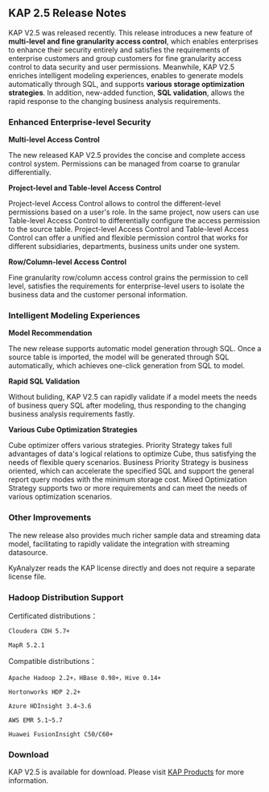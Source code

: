 ## KAP 2.5 Release Notes

KAP V2.5 was released recently. This release introduces a new feature of **multi-level and fine granularity access control**, which enables enterprises to enhance their security entirely and satisfies the requirements of enterprise customers and group customers for fine granularity access control to data security and user permissions. Meanwhile, KAP V2.5 enriches intelligent modeling experiences, enables to generate models automatically through SQL, and supports **various storage optimization strategies**. In addition, new-added function, **SQL validation**, allows the rapid response to the changing business analysis requirements.

### Enhanced Enterprise-level Security

**Multi-level Access Control**

The new released KAP V2.5 provides the concise and complete access control system. Permissions can be managed from coarse to granular differentially. 

**Project-level and Table-level Access Control**

Project-level Access Control allows to control the different-level permissions based on a user's role. In the same project, now users can use Table-level Access Control to differentially configure the access permission to the source table. Project-level Access Control and Table-level Access Control can offer a unified and flexible permission control that works for different subsidiaries, departments, business units under one system. 

**Row/Column-level Access Control**

Fine granularity row/column access control grains the permission to cell level, satisfies the requirements for enterprise-level users to isolate the business data and the customer personal information.

### Intelligent Modeling Experiences 

**Model Recommendation**

The new release supports automatic model generation through SQL. Once a source table is imported, the model will be generated through SQL automatically, which achieves one-click generation from SQL to model. 

**Rapid SQL Validation**

Without buliding, KAP V2.5 can rapidly validate if a model meets the needs of business query SQL after modeling, thus responding to the changing business analysis requirements fastly. 

**Various Cube Optimization Strategies**

Cube optimizer offers various strategies. Priority Strategy takes full advantages of data's logical relations to optimize Cube, thus satisfying the needs of flexible query scenarios. Business Priority Strategy is business oriented, which can accelerate the specified SQL and support the general report query modes with the minimum storage cost. Mixed Optimization Strategy supports two or more requirements and can meet the needs of various optimization scenarios. 

### Other Improvements

The new release also provides much richer sample data and streaming data model, facilitating to rapidly validate the integration with streaming datasource. 

KyAnalyzer reads the KAP license directly and does not require a separate license file.

### Hadoop Distribution Support

  Certificated distributions：

  	Cloudera CDH 5.7+
  	
  	MapR 5.2.1

  Compatible distributions：

  	Apache Hadoop 2.2+，HBase 0.98+，Hive 0.14+

  	Hortonworks HDP 2.2+

  	Azure HDInsight 3.4~3.6 

  	AWS EMR 5.1~5.7

  	Huawei FusionInsight C50/C60+

### Download

KAP V2.5 is available for download. Please visit [KAP Products](http://en.kyligence.io/assets/views/products) for more information.